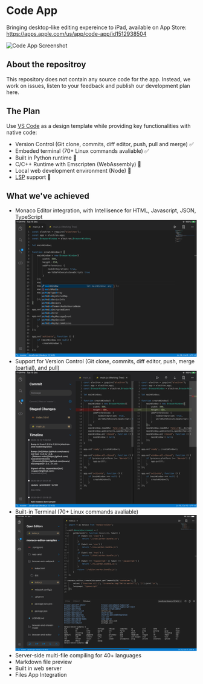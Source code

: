 # Code App
Bringing desktop-like editing expereince to iPad, available on App Store: https://apps.apple.com/us/app/code-app/id1512938504

![Code App Screenshot](https://thebaselab.com/code/1.png)

## About the repositroy
This repository does not contain any source code for the app. Instead, we work on issues, listen to your feedback and publish our development plan here.

## The Plan
Use [VS Code](https://github.com/microsoft/vscode) as a design template while providing key functionalities with native code:
- Version Control (Git clone, commits, diff editor, push, pull and merge) ✅
- Embeded terminal (70+ Linux commands avaliable) ✅
- Built in Python runtime 🏃
- C/C++ Runtime with Emscripten (WebAssembly) 🏃
- Local web development environment (Node) 🏃
- [LSP](https://microsoft.github.io/language-server-protocol) support 🏃

## What we've achieved
- Monaco Editor integration, with Intellisence for HTML, Javascript, JSON, TypeScript<br/>
![Screenshot](screenshots/IMG_0059.PNG)
- Support for Version Control (Git clone, commits, diff editor, push, merge (partial), and pull)<br/>
![Screenshot](screenshots/IMG_EC689E2B126B-1.jpeg)
- Built-in Terminal (70+ Linux commands avaliable)
![Screenshot](screenshots/Simulator%20Screen%20Shot%20-%20iPad%20Pro%20(12.9-inch)%20(4th%20generation)%20-%202021-01-01%20at%2017.37.49.png)
- Server-side multi-file compiling for 40+ languages
- Markdown file preview
- Built in web server
- Files App Integration

